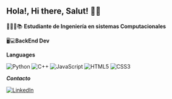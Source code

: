 ## Hola!, Hi there, Salut! 👋🏾

👨🏾‍💻📚 **Estudiante de Ingeniería en sistemas Computacionales**


🖥💻**BackEnd Dev**

**Languages**

<img src="https://img.shields.io/badge/Python-3776AB?style=for-the-badge&logo=python&logoColor=white" alt="Python"/>
<img src="https://img.shields.io/badge/C%2B%2B-00599C?style=for-the-badge&logo=c%2B%2B&logoColor=white" alt="C++"/>
<img src="https://img.shields.io/badge/JavaScript-F7DF1E?style=for-the-badge&logo=javascript&logoColor=black" alt="JavaScript"/>
<img src="https://img.shields.io/badge/HTML5-E34F26?style=for-the-badge&logo=html5&logoColor=white" alt="HTML5"/>

<img src="https://img.shields.io/badge/CSS3-1572B6?style=for-the-badge&logo=css3&logoColor=white" alt="CSS3"/>



***Contacto***

[![LinkedIn](https://img.shields.io/badge/LinkedIn-Rodrigo%20Rios%20Contreras-blue?logo=linkedin)](https://www.linkedin.com/in/rodrigo-rios-contreras-149473210/)



